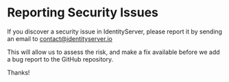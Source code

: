 # Reporting Security Issues

If you discover a security issue in IdentityServer, please report it by sending an email to contact@identityserver.io

This will allow us to assess the risk, and make a fix available before we add a bug report to the GitHub repository.

Thanks!
